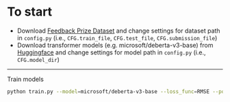 # To start

- Download [Feedback Prize Dataset](https://www.kaggle.com/competitions/feedback-prize-english-language-learning/data) and change settings for dataset path in `config.py` (i.e., `CFG.train_file`, `CFG.test_file`, `CFG.submission_file`)
- Download transformer models (e.g. microsoft/deberta-v3-base) from [Huggingface](https://huggingface.co/) and change settings for model path in `config.py` (i.e., `CFG.model_dir`)

***

Train models

```bash
python train.py --model=microsoft/deberta-v3-base --loss_func=RMSE --pooling=mean --gpu_id=0
```

